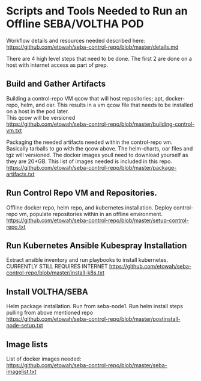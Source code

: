 # Scripts and Tools Needed to Run an Offline SEBA/VOLTHA POD

Workflow details and resources needed described here:  
https://github.com/etowah/seba-control-repo/blob/master/details.md


There are 4 high level steps that need to be done.   The first 2 are done on a host with internet access as part of prep.

## Build and Gather Artifacts
Building a control-repo VM qcow that will host repositories; apt, docker-repo, helm, and oar.   This results in a vm qcow file that needs to be installed on a host in the pod later.  
This qcow will be versioned  
https://github.com/etowah/seba-control-repo/blob/master/building-control-vm.txt

Packaging the needed artifacts needed within the control-repo vm.   Basically tarballs to go with the qcow above. The helm-charts, oar files and tgz will versioned.  The docker images youll need to download yourself as they are 20+GB.  This list of images needed is included in this repo.  
https://github.com/etowah/seba-control-repo/blob/master/package-artifacts.txt

## Run Control Repo VM and Repositories. 
Offline docker repo, helm repo, and kubernetes installation.  Deploy control-repo vm, populate repositories within in an offline environment.  
https://github.com/etowah/seba-control-repo/blob/master/setup-control-repo.txt

## Run Kubernetes Ansible Kubespray Installation
Extract ansible inventory and run playbooks to install kubernetes.  CURRENTLY STILL REQUIRES INTERNET
https://github.com/etowah/seba-control-repo/blob/master/install-k8s.txt

## Install VOLTHA/SEBA
Helm package installation.    Run from seba-node1.   Run helm install steps pulling from above mentioned repo  
https://github.com/etowah/seba-control-repo/blob/master/postinstall-node-setup.txt

## Image lists
List of docker images needed:  
https://github.com/etowah/seba-control-repo/blob/master/seba-imagelist.txt
